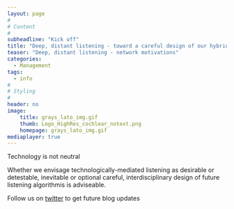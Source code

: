 ```yaml
---
layout: page
#
# Content
#
subheadline: "Kick off"
title: "Deep, distant listening - toward a careful design of our hybrid future selves"
teaser: "Deep, distant listening - network motivations"
categories:
  - Management
tags:
  - info
#
# Styling
#
header: no
image:
    title: grays_lato_img.gif
    thumb: Logo_HighRes_cochlear_notext.png
    homepage: grays_lato_img.gif
mediaplayer: true
---
```



Technology is not neutral

Whether we envisage  technologically-mediated listening as desirable or detestable, inevitable or optional careful, interdisciplinary design of future listening algorithmis is adviseable. 

Follow us on [twitter](http://twitter.com/algolistening) to get future blog updates
